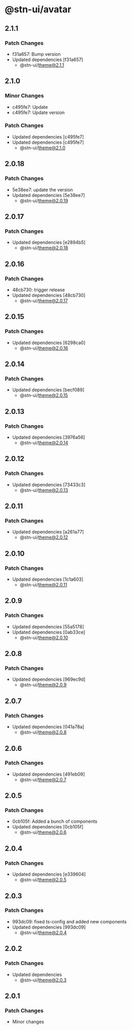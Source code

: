 # @stn-ui/avatar

## 2.1.1

### Patch Changes

- f31a657: Bump version
- Updated dependencies [f31a657]
  - @stn-ui/theme@2.1.1

## 2.1.0

### Minor Changes

- c495fe7: Update
- c495fe7: Update version

### Patch Changes

- Updated dependencies [c495fe7]
- Updated dependencies [c495fe7]
  - @stn-ui/theme@2.1.0

## 2.0.18

### Patch Changes

- 5e38ee7: update the version
- Updated dependencies [5e38ee7]
  - @stn-ui/theme@2.0.19

## 2.0.17

### Patch Changes

- Updated dependencies [e2894b5]
  - @stn-ui/theme@2.0.18

## 2.0.16

### Patch Changes

- 48cb730: trigger release
- Updated dependencies [48cb730]
  - @stn-ui/theme@2.0.17

## 2.0.15

### Patch Changes

- Updated dependencies [6298ca0]
  - @stn-ui/theme@2.0.16

## 2.0.14

### Patch Changes

- Updated dependencies [becf089]
  - @stn-ui/theme@2.0.15

## 2.0.13

### Patch Changes

- Updated dependencies [3976a56]
  - @stn-ui/theme@2.0.14

## 2.0.12

### Patch Changes

- Updated dependencies [73433c3]
  - @stn-ui/theme@2.0.13

## 2.0.11

### Patch Changes

- Updated dependencies [a261a77]
  - @stn-ui/theme@2.0.12

## 2.0.10

### Patch Changes

- Updated dependencies [1c1a603]
  - @stn-ui/theme@2.0.11

## 2.0.9

### Patch Changes

- Updated dependencies [55a5178]
- Updated dependencies [0ab33ce]
  - @stn-ui/theme@2.0.10

## 2.0.8

### Patch Changes

- Updated dependencies [969ec9d]
  - @stn-ui/theme@2.0.9

## 2.0.7

### Patch Changes

- Updated dependencies [041a78a]
  - @stn-ui/theme@2.0.8

## 2.0.6

### Patch Changes

- Updated dependencies [491eb09]
  - @stn-ui/theme@2.0.7

## 2.0.5

### Patch Changes

- 0cb105f: Added a bunch of components
- Updated dependencies [0cb105f]
  - @stn-ui/theme@2.0.6

## 2.0.4

### Patch Changes

- Updated dependencies [e339604]
  - @stn-ui/theme@2.0.5

## 2.0.3

### Patch Changes

- 993dc09: fixed ts-config and added new components
- Updated dependencies [993dc09]
  - @stn-ui/theme@2.0.4

## 2.0.2

### Patch Changes

- Updated dependencies
  - @stn-ui/theme@2.0.3

## 2.0.1

### Patch Changes

- Minor changes
